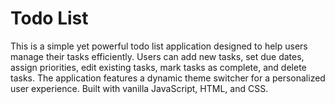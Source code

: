 # Todo List

This is a simple yet powerful todo list application designed to help users manage their tasks efficiently. Users can add new tasks, set due dates, assign priorities, edit existing tasks, mark tasks as complete, and delete tasks. The application features a dynamic theme switcher for a personalized user experience. Built with vanilla JavaScript, HTML, and CSS.